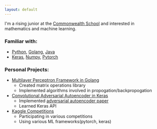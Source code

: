 ```yaml
---
layout: default
---
```


I'm a rising junior at the [Commonwealth School](https://www.commschool.org) and interested in mathematics and machine learning.

### Familiar with: 
- [Python](https://www.python.org), [Golang](https://golang.org), [Java](https://www.java.com/en/)
- [Keras](https://keras.io/), [Numpy](https://www.numpy.org/), [Pytorch](https://pytorch.org/)

### Personal Projects:
- [Multilayer Perceptron Framework in Golang](https://github.com/sidhanthholalkere/go-mlp)
    - Created matrix operations library
    - Implemented algorithms involved in propogation/backpropogation
- [Convolutional Adversarial Autoencoder in Keras](https://github.com/sidhanthholalkere/CS2FinalProject)
    - Implemented [adversarial autoencoder paper](https://arxiv.org/abs/1511.05644)
    - Learned Keras API
- [Kaggle Competitions](https://www.kaggle.com/sidhanthholalkere)
    - Participating in various competitions
    - Using various ML frameworks(pytorch, keras)